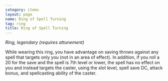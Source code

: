 ```yaml
---
category: items
layout: page
name: Ring of Spell Turning 
tag: ring
title: Ring of Spell Turning 
---
```


_Ring, legendary (requires attunement)_ 

While wearing this ring, you have advantage on saving throws against any spell that targets only you (not in an area of effect). In addition, if you roll a 20 for the save and the spell is 7th level or lower, the spell has no effect on you and instead targets the caster, using the slot level, spell save DC, attack bonus, and spellcasting ability of the caster. 
